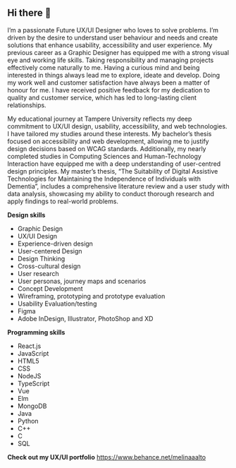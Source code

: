 ## Hi there 👋

I’m a passionate Future UX/UI Designer who loves to solve problems. I’m driven by the desire to understand user behaviour and needs and create solutions that enhance usability, accessibility and user experience. My previous career as a Graphic Designer has equipped me with a strong visual eye and working life skills. Taking responsibility and managing projects effectively come naturally to me. Having a curious mind and being interested in things always lead me to explore, ideate and develop. Doing my work well and customer satisfaction have always been a matter of honour for me. I have received positive feedback for my dedication to quality and customer service, which has led to long-lasting client relationships.

My educational journey at Tampere University reflects my deep commitment to UX/UI design, usability, accessibility, and web technologies. I have tailored my studies around these interests. My bachelor’s thesis focused on accessibility and web development, allowing me to justify design decisions based on WCAG standards. Additionally, my nearly completed studies in Computing Sciences and Human-Technology Interaction have equipped me with a deep understanding of user-centred design principles. My master’s thesis, “The Suitability of Digital Assistive Technologies for Maintaining the Independence of Individuals with Dementia”, includes a comprehensive literature review and a user study with data analysis, showcasing my ability to conduct thorough research and apply findings to real-world problems.

**Design skills**
-	Graphic Design
-	UX/UI Design
-	Experience-driven design
-	User-centered Design
-	Design Thinking
-	Cross-cultural design
-	User research
-	User personas, journey maps and scenarios
-	Concept Development
-	Wireframing, prototyping and prototype evaluation
-	Usability Evaluation/testing
-	Figma
-	Adobe InDesign, Illustrator, PhotoShop and XD

**Programming skills**
-	React.js
-	JavaScript
-	HTML5
-	CSS
-	NodeJS
-	TypeScript
-	Vue
-	Elm
-	MongoDB
-	Java
-	Python
-	C++
-	C
-	SQL

**Check out my UX/UI portfolio**
https://www.behance.net/melinaaalto
